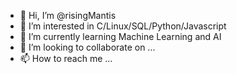- 👋 Hi, I’m @risingMantis
- 👀 I’m interested in C/Linux/SQL/Python/Javascript
- 🌱 I’m currently learning Machine Learning and AI
- 💞️ I’m looking to collaborate on ...
- 📫 How to reach me ...

<!---
risingMantis/risingMantis is a ✨ special ✨ repository because its `README.md` (this file) appears on your GitHub profile.
You can click the Preview link to take a look at your changes.
--->
